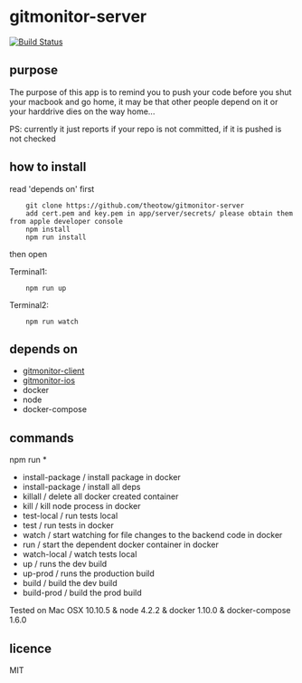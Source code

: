 # gitmonitor-server
[![Build Status](https://travis-ci.org/theotow/gitmonitor-server.svg?branch=master)](https://travis-ci.org/theotow/gitmonitor-server)

## purpose

The purpose of this app is to remind you to push your code before you shut your macbook and go home, it may be that other people depend on it or your harddrive dies on the way home...

PS: currently it just reports if your repo is not committed, if it is pushed is not checked

## how to install

read 'depends on' first
```
	git clone https://github.com/theotow/gitmonitor-server
	add cert.pem and key.pem in app/server/secrets/ please obtain them from apple developer console
	npm install
	npm run install
```

then open

Terminal1:
```
	npm run up
```

Terminal2:
```
	npm run watch
```

## depends on

* [gitmonitor-client](https://github.com/theotow/gitmonitor-client)
* [gitmonitor-ios](https://github.com/theotow/gitmonitor-ios)
* docker
* node
* docker-compose

## commands

npm run *

* install-package / install package in docker
* install-package / install all deps
* killall / delete all docker created container
* kill / kill node process in docker
* test-local / run tests local
* test / run tests in docker
* watch / start watching for file changes to the backend code in docker
* run / start the dependent docker container in docker
* watch-local / watch tests local
* up / runs the dev build
* up-prod / runs the production build
* build / build the dev build
* build-prod / build the prod build


Tested on Mac OSX 10.10.5 & node 4.2.2 & docker 1.10.0 & docker-compose 1.6.0

## licence

MIT
